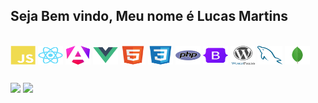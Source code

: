 ## Seja Bem vindo, Meu nome é Lucas Martins

<div style="display: inline_block"><br>
  <img align="center" alt="lucas-Js" height="30" width="40" src="https://raw.githubusercontent.com/devicons/devicon/master/icons/javascript/javascript-plain.svg">
  <img align="center" alt="lucas-React" height="30" width="40" src="https://raw.githubusercontent.com/devicons/devicon/master/icons/react/react-original.svg">
  <img align="center" alt="lucas-angular" height="30" width="40" src="https://raw.githubusercontent.com/devicons/devicon/master/icons/angular/angular-original.svg">
  <img align="center" alt="lucas-vue" height="30" width="40" src="https://raw.githubusercontent.com/devicons/devicon/master/icons/vuejs/vuejs-original.svg">
  <img align="center" alt="lucas-HTML" height="30" width="40" src="https://raw.githubusercontent.com/devicons/devicon/master/icons/html5/html5-original.svg">
  <img align="center" alt="lucas-CSS" height="30" width="40" src="https://raw.githubusercontent.com/devicons/devicon/master/icons/css3/css3-original.svg">
  <img align="center" alt="lucas-php" height="30" width="40" src="https://raw.githubusercontent.com/devicons/devicon/master/icons/php/php-original.svg">
  <img align="center" alt="lucas-bootstrap" height="30" width="40" src="https://raw.githubusercontent.com/devicons/devicon/master/icons/bootstrap/bootstrap-original.svg">
  <img align="center" alt="lucas-wordpress" height="30" width="40" src="https://raw.githubusercontent.com/devicons/devicon/master/icons/wordpress/wordpress-original.svg">
  <img align="center" alt="lucas-mysql" height="30" width="40" src="https://raw.githubusercontent.com/devicons/devicon/master/icons/mysql/mysql-original.svg">
  <img align="center" alt="lucas-mongo" height="30" width="40" src="https://raw.githubusercontent.com/devicons/devicon/master/icons/mongodb/mongodb-original.svg">
</div>
  
  
  
  ##
  
  
  
<div>
<a href = "mailto:lucasmartins9413@gmail.com"><img src="https://img.shields.io/badge/-Gmail-%23333?style=for-the-badge&logo=gmail&logoColor=white" target="_blank"></a>
  <a href="https://www.linkedin.com/in/lucas-nunes-3a9ab920a/" target="_blucaslank"><img src="https://img.shields.io/badge/-LinkedIn-%230077B5?style=for-the-badge&logo=linkedin&logoColor=white" target="_blank"></a> 
</div>
